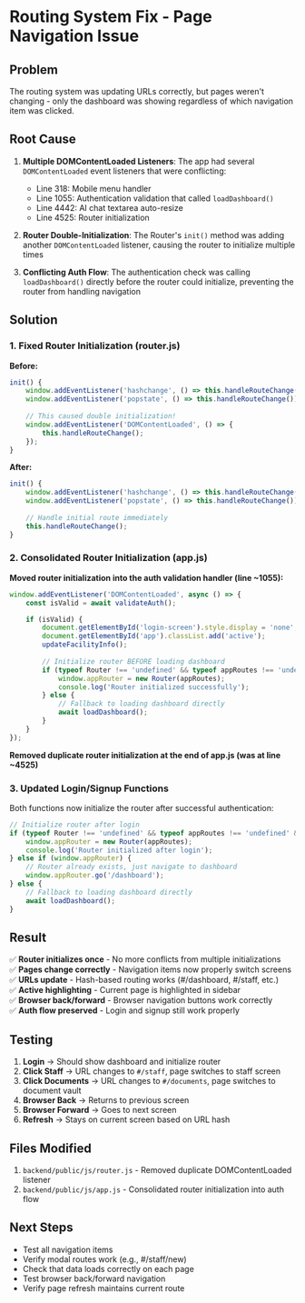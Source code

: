 # Routing System Fix - Page Navigation Issue

## Problem
The routing system was updating URLs correctly, but pages weren't changing - only the dashboard was showing regardless of which navigation item was clicked.

## Root Cause
1. **Multiple DOMContentLoaded Listeners**: The app had several `DOMContentLoaded` event listeners that were conflicting:
   - Line 318: Mobile menu handler
   - Line 1055: Authentication validation that called `loadDashboard()`
   - Line 4442: AI chat textarea auto-resize
   - Line 4525: Router initialization

2. **Router Double-Initialization**: The Router's `init()` method was adding another `DOMContentLoaded` listener, causing the router to initialize multiple times

3. **Conflicting Auth Flow**: The authentication check was calling `loadDashboard()` directly before the router could initialize, preventing the router from handling navigation

## Solution

### 1. Fixed Router Initialization (router.js)
**Before:**
```javascript
init() {
    window.addEventListener('hashchange', () => this.handleRouteChange());
    window.addEventListener('popstate', () => this.handleRouteChange());
    
    // This caused double initialization!
    window.addEventListener('DOMContentLoaded', () => {
        this.handleRouteChange();
    });
}
```

**After:**
```javascript
init() {
    window.addEventListener('hashchange', () => this.handleRouteChange());
    window.addEventListener('popstate', () => this.handleRouteChange());
    
    // Handle initial route immediately
    this.handleRouteChange();
}
```

### 2. Consolidated Router Initialization (app.js)

**Moved router initialization into the auth validation handler (line ~1055):**
```javascript
window.addEventListener('DOMContentLoaded', async () => {
    const isValid = await validateAuth();

    if (isValid) {
        document.getElementById('login-screen').style.display = 'none';
        document.getElementById('app').classList.add('active');
        updateFacilityInfo();
        
        // Initialize router BEFORE loading dashboard
        if (typeof Router !== 'undefined' && typeof appRoutes !== 'undefined') {
            window.appRouter = new Router(appRoutes);
            console.log('Router initialized successfully');
        } else {
            // Fallback to loading dashboard directly
            await loadDashboard();
        }
    }
});
```

**Removed duplicate router initialization at the end of app.js (was at line ~4525)**

### 3. Updated Login/Signup Functions

Both functions now initialize the router after successful authentication:
```javascript
// Initialize router after login
if (typeof Router !== 'undefined' && typeof appRoutes !== 'undefined' && !window.appRouter) {
    window.appRouter = new Router(appRoutes);
    console.log('Router initialized after login');
} else if (window.appRouter) {
    // Router already exists, just navigate to dashboard
    window.appRouter.go('/dashboard');
} else {
    // Fallback to loading dashboard directly
    await loadDashboard();
}
```

## Result

✅ **Router initializes once** - No more conflicts from multiple initializations  
✅ **Pages change correctly** - Navigation items now properly switch screens  
✅ **URLs update** - Hash-based routing works (#/dashboard, #/staff, etc.)  
✅ **Active highlighting** - Current page is highlighted in sidebar  
✅ **Browser back/forward** - Browser navigation buttons work correctly  
✅ **Auth flow preserved** - Login and signup still work properly  

## Testing

1. **Login** → Should show dashboard and initialize router
2. **Click Staff** → URL changes to `#/staff`, page switches to staff screen
3. **Click Documents** → URL changes to `#/documents`, page switches to document vault
4. **Browser Back** → Returns to previous screen
5. **Browser Forward** → Goes to next screen
6. **Refresh** → Stays on current screen based on URL hash

## Files Modified

1. `backend/public/js/router.js` - Removed duplicate DOMContentLoaded listener
2. `backend/public/js/app.js` - Consolidated router initialization into auth flow

## Next Steps

- Test all navigation items
- Verify modal routes work (e.g., #/staff/new)
- Check that data loads correctly on each page
- Test browser back/forward navigation
- Verify page refresh maintains current route
